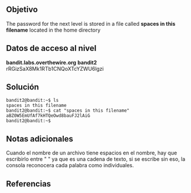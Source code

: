 ## Objetivo
The password for the next level is stored in a file called **spaces in this filename** located in the home directory

## Datos de acceso al nivel
**bandit.labs.overthewire.org**
**bandit2**
rRGizSaX8Mk1RTb1CNQoXTcYZWU6lgzi

## Solución
```bash()
bandit2@bandit:~$ ls
spaces in this filename
bandit2@bandit:~$ cat "spaces in this filename"
aBZ0W5EmUfAf7kHTQeOwd8bauFJ2lAiG
bandit2@bandit:~$ 

```

## Notas adicionales
Cuando el nombre de un archivo tiene espacios en el nombre, hay que escribirlo entre " " ya que es una cadena de texto, si se escribe sin eso, la consola reconocera cada palabra como individuales.

## Referencias 

